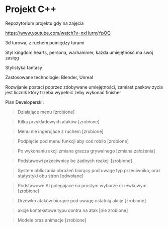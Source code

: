 # Projekt C++
Repozytorium projektu gdy na zajęcia

https://www.youtube.com/watch?v=nxHurnyYpOQ

3d turowa, z ruchem pomiędzy turami

Styl kingdom hearts, persona, warhammer, każda umiejętnosć ma swój zasięg

Stylistyka fantasy

Zastosowane technologie: Blender, Unreal

Rozwijanie postaci poprzez zdobywane umiejętności, zamiast paskow zycia jest licznik który trzeba wypełnić żeby wykonać finisher

Plan Developerski:
>Działające menu  [zrobione]

>Kilka przykładowych ataków [zrobione]

>Menu nie ingerujace z ruchem [zrobione]

>Podpięcie pod menu funkcji aby coś robiło  [zrobione]

>Po wykonaniu akcji zmiana gracza grywalnego [zmiana założenia]

>Podstawowi przeciwnicy be żadnych reakcji  [zrobione]

>System obliczania obrażeń biorący pod uwagę typ przeciwnika, oraz statystyki obu stron [odwołane]

>Podstawowe AI polegajace na prostym wyborze drzewkowym [zrobione]

>Drzewko ataków biorące pod uwagę ostatnią akcje [zrobione]

>akcje kontekstowe typu contra na atak [nie zrobione]

>Modele oraz animacje [zrobione]

